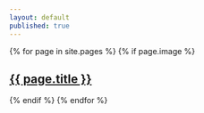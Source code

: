 ```yaml
---
layout: default
published: true
---
```

<p>
  
  {% for page in site.pages %}
          {% if page.image %}
   <div class="home-column"><h2><a class="page-link" href="{{ page.url | prepend: site.baseurl }}">{{ page.title }}</a></h2>
            <img class="img" src="/img/{{ page.image }}" alt="" />
  </div>
          {% endif %}
        {% endfor %}  
  
  </p>
